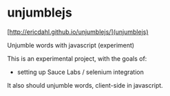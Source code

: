 unjumblejs
==========

[http://ericdahl.github.io/unjumblejs/](unjumblejs)

Unjumble words with javascript (experiment)

This is an experimental project, with the goals of:
- setting up Sauce Labs / selenium integration

It also should unjumble words, client-side in javascript.

